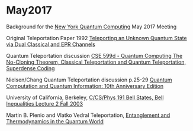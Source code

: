 # May2017

Background for the [New York Quantum Computing](https://www.meetup.com/New-York-Quantum-Computing-Meetup/) May 2017 Meeting

Original Teleportation Paper 1992 [Teleporting an Unknown Quantum State via Dual Classical and EPR Channels](http://citeseerx.ist.psu.edu/viewdoc/download;jsessionid=A44366AAF4FEAC6EBDFD27EB735E0D30?doi=10.1.1.46.9405&rep=rep1&type=pdf)

Quantum Teleportation discussion [CSE 599d - Quantum Computing The No-Cloning Theorem, Classical Teleportation and Quantum Teleportation, Superdense Coding](https://courses.cs.washington.edu/courses/cse599d/06wi/lecturenotes4.pdf)

Nielsen/Chang Quantum Teleportation discussion p.25-29 [Quantum Computation and Quantum Information: 10th Anniversary Edition](https://www.amazon.com/Quantum-Computation-Information-10th-Anniversary/dp/1107002176/ref=sr_1_1?ie=UTF8&qid=1493643188&sr=8-1&keywords=nielsen+quantum)

University of California, Berkeley, [C/CS/Phys 191 Bell States, Bell Inequalities Lecture 2 Fall 2003](http://www-inst.eecs.berkeley.edu/~cs191/sp05/lectures/lecture2.pdf)

Martin B. Plenio and Vlatko Vedral Teleportation, [Entanglement and Thermodynamics in the Quantum World](https://spiral.imperial.ac.uk/bitstream/10044/1/432/1/Teleportation%20entanglement%20and%20thermodynamics.pdf)
